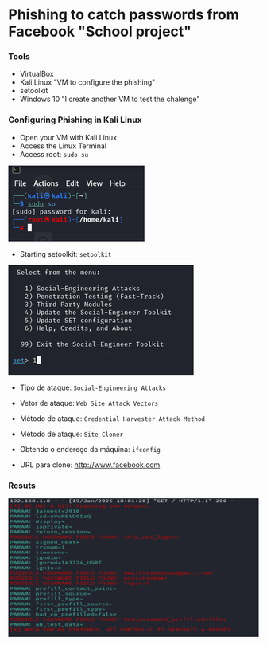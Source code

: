 # Phishing to catch passwords from Facebook "School project"

### Tools

- VirtualBox
- Kali Linux "VM to configure the phishing"
- setoolkit
- Windows 10 "I create another VM to test the chalenge"

### Configuring Phishing in Kali Linux

- Open your VM with Kali Linux
- Access the Linux Terminal
- Access root: ``` sudo su ```

![Alt text](./01-rootaccess.png "Optional title")

- Starting setoolkit: ``` setoolkit ```

![Alt text](./02-Social-EngineeringAttacks.png "Optional title")

- Tipo de ataque: ``` Social-Engineering Attacks ```



- Vetor de ataque: ``` Web Site Attack Vectors ```

- Método de ataque: ```Credential Harvester Attack Method ```

- Método de ataque: ``` Site Cloner ```

- Obtendo o endereço da máquina: ``` ifconfig ```

- URL para clone: http://www.facebook.com


### Resuts

![Alt text](./09-Credentialshacked.png "Optional title")
